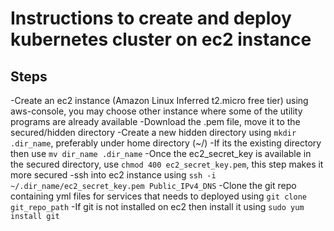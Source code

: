# Instructions to create and deploy kubernetes cluster on ec2 instance

## Steps
-Create an ec2 instance (Amazon Linux Inferred t2.micro free tier) using aws-console,
 you may choose other instance where some of the utility programs are already available
-Download the .pem file, move it to the secured/hidden directory
-Create a new hidden directory using `mkdir .dir_name`, preferably under home directory (~/)
-If its the existing directory then use `mv dir_name .dir_name`
-Once the ec2_secret_key is available in the secured directory, use `chmod 400 ec2_secret_key.pem`, this step makes it more secured
-ssh into ec2 instance using `ssh -i ~/.dir_name/ec2_secret_key.pem Public_IPv4_DNS`
-Clone the git repo containing yml files for services that needs to deployed using `git clone git_repo_path`
-If git is not installed on ec2 then install it using `sudo yum install git`
